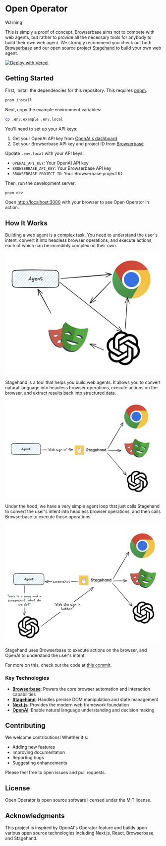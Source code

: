 # Open Operator

> [!WARNING]
> This is simply a proof of concept.
> Browserbase aims not to compete with web agents, but rather to provide all the necessary tools for anybody to build their own web agent. We strongly recommend you check out both [Browserbase](https://www.browserbase.com) and our open source project [Stagehand](https://www.stagehand.dev) to build your own web agent.

[![Deploy with Vercel](https://vercel.com/button)](https://vercel.com/new/clone?repository-url=https%3A%2F%2Fgithub.com%2Fbrowserbase%2Fopen-operator&env=OPENAI_API_KEY,BROWSERBASE_API_KEY,BROWSERBASE_PROJECT_ID&envDescription=API%20keys%20needed%20to%20run%20Open%20Operator&envLink=https%3A%2F%2Fgithub.com%2Fbrowserbase%2Fopen-operator%23environment-variables)

## Getting Started

First, install the dependencies for this repository. This requires [pnpm](https://pnpm.io/installation#using-other-package-managers).

```bash
pnpm install
```

Next, copy the example environment variables:

```bash
cp .env.example .env.local
```

You'll need to set up your API keys:

1. Get your OpenAI API key from [OpenAI's dashboard](https://platform.openai.com/api-keys)
2. Get your Browserbase API key and project ID from [Browserbase](https://www.browserbase.com)

Update `.env.local` with your API keys:

- `OPENAI_API_KEY`: Your OpenAI API key
- `BROWSERBASE_API_KEY`: Your Browserbase API key
- `BROWSERBASE_PROJECT_ID`: Your Browserbase project ID

Then, run the development server:

```bash
pnpm dev
```

Open [http://localhost:3000](http://localhost:3000) with your browser to see Open Operator in action.

## How It Works

Building a web agent is a complex task. You need to understand the user's intent, convert it into headless browser operations, and execute actions, each of which can be incredibly complex on their own.

![public/agent_mess.png](public/agent_mess.png)

Stagehand is a tool that helps you build web agents. It allows you to convert natural language into headless browser operations, execute actions on the browser, and extract results back into structured data.

![public/stagehand_clean.png](public/stagehand_clean.png)

Under the hood, we have a very simple agent loop that just calls Stagehand to convert the user's intent into headless browser operations, and then calls Browserbase to execute those operations.

![public/agent_loop.png](public/agent_loop.png)

Stagehand uses Browserbase to execute actions on the browser, and OpenAI to understand the user's intent.

For more on this, check out the code at [this commit](https://github.com/browserbase/open-operator/blob/6f2fba55b3d271be61819dc11e64b1ada52646ac/index.ts).

### Key Technologies

- **[Browserbase](https://www.browserbase.com)**: Powers the core browser automation and interaction capabilities
- **[Stagehand](https://www.stagehand.dev)**: Handles precise DOM manipulation and state management
- **[Next.js](https://nextjs.org)**: Provides the modern web framework foundation
- **[OpenAI](https://openai.com)**: Enable natural language understanding and decision making

## Contributing

We welcome contributions! Whether it's:

- Adding new features
- Improving documentation
- Reporting bugs
- Suggesting enhancements

Please feel free to open issues and pull requests.

## License

Open Operator is open source software licensed under the MIT license.

## Acknowledgments

This project is inspired by OpenAI's Operator feature and builds upon various open source technologies including Next.js, React, Browserbase, and Stagehand.
